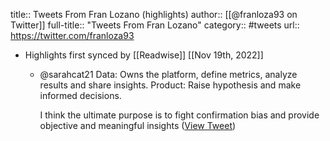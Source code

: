 title:: Tweets From Fran Lozano (highlights)
author:: [[@franloza93 on Twitter]]
full-title:: "Tweets From Fran Lozano"
category:: #tweets
url:: https://twitter.com/franloza93

- Highlights first synced by [[Readwise]] [[Nov 19th, 2022]]
	- @sarahcat21 Data: Owns the platform, define metrics, analyze results and share insights.
	  Product: Raise hypothesis and make informed decisions.
	  
	  I think the ultimate purpose is to fight confirmation bias and provide objective and meaningful insights ([View Tweet](https://twitter.com/franloza93/status/1451215912749649927))